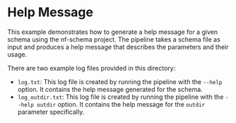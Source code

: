 # Help Message

This example demonstrates how to generate a help message for a given schema using the nf-schema project. The pipeline takes a schema file as input and produces a help message that describes the parameters and their usage.

There are two example log files provided in this directory:
- `log.txt`: This log file is created by running the pipeline with the `--help` option. It contains the help message generated for the schema.
- `log_outdir.txt`: This log file is created by running the pipeline with the `--help outdir` option. It contains the help message for the `outdir` parameter specifically.